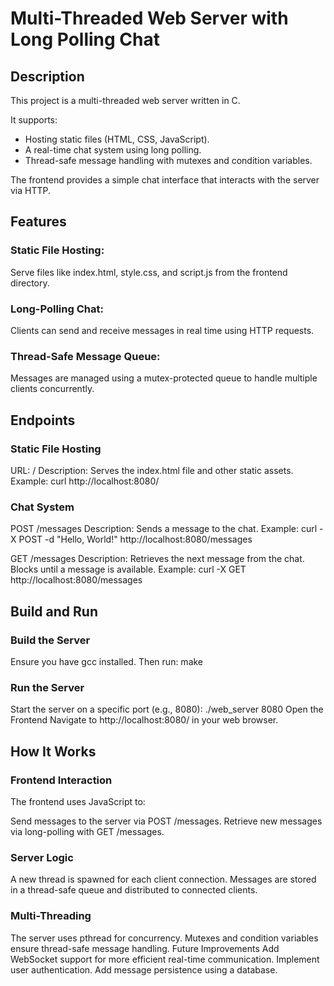# Multi-Threaded Web Server with Long Polling Chat

## Description
This project is a multi-threaded web server written in C. 

It supports:
- Hosting static files (HTML, CSS, JavaScript).
- A real-time chat system using long polling.
- Thread-safe message handling with mutexes and condition variables.

The frontend provides a simple chat interface that interacts with the server via HTTP.

## Features

### Static File Hosting: 

Serve files like index.html, style.css, and script.js from the frontend directory.

### Long-Polling Chat: 

Clients can send and receive messages in real time using HTTP requests.

### Thread-Safe Message Queue: 

Messages are managed using a mutex-protected queue to handle multiple clients concurrently.


## Endpoints

### Static File Hosting

URL: /
Description: Serves the index.html file and other static assets.
Example:
curl http://localhost:8080/

### Chat System

POST /messages
Description: Sends a message to the chat.
Example: curl -X POST -d "Hello, World!" http://localhost:8080/messages

GET /messages
Description: Retrieves the next message from the chat. Blocks until a message is available.
Example: curl -X GET http://localhost:8080/messages

## Build and Run

### Build the Server

Ensure you have gcc installed. Then run: make

### Run the Server

Start the server on a specific port (e.g., 8080): ./web_server 8080
Open the Frontend
Navigate to http://localhost:8080/ in your web browser.


## How It Works

### Frontend Interaction

The frontend uses JavaScript to:

Send messages to the server via POST /messages.
Retrieve new messages via long-polling with GET /messages.

### Server Logic

A new thread is spawned for each client connection.
Messages are stored in a thread-safe queue and distributed to connected clients.

### Multi-Threading

The server uses pthread for concurrency.
Mutexes and condition variables ensure thread-safe message handling.
Future Improvements
Add WebSocket support for more efficient real-time communication.
Implement user authentication.
Add message persistence using a database.
